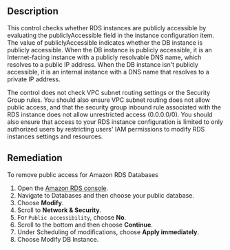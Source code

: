 ## Description

This control checks whether RDS instances are publicly accessible by evaluating the publiclyAccessible field in the instance configuration item. The value of publiclyAccessible indicates whether the DB instance is publicly accessible. When the DB instance is publicly accessible, it is an Internet-facing instance with a publicly resolvable DNS name, which resolves to a public IP address. When the DB instance isn't publicly accessible, it is an internal instance with a DNS name that resolves to a private IP address.

The control does not check VPC subnet routing settings or the Security Group rules. You should also ensure VPC subnet routing does not allow public access, and that the security group inbound rule associated with the RDS instance does not allow unrestricted access (0.0.0.0/0). You should also ensure that access to your RDS instance configuration is limited to only authorized users by restricting users' IAM permissions to modify RDS instances settings and resources.

## Remediation

To remove public access for Amazon RDS Databases

1. Open the [Amazon RDS console](https://console.aws.amazon.com/rds/).
2. Navigate to Databases and then choose your public database.
3. Choose **Modify**.
4. Scroll to **Network & Security**.
5. For `Public accessibility`, choose **No**.
6. Scroll to the bottom and then choose **Continue**.
7. Under Scheduling of modifications, choose **Apply immediately**.
8. Choose Modify DB Instance.